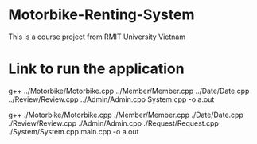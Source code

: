 # Motorbike-Renting-System
 This is a course project from RMIT University Vietnam

# Link to run the application

g++ ../Motorbike/Motorbike.cpp ../Member/Member.cpp ../Date/Date.cpp ../Review/Review.cpp ../Admin/Admin.cpp System.cpp -o a.out

g++ ./Motorbike/Motorbike.cpp ./Member/Member.cpp ./Date/Date.cpp ./Review/Review.cpp ./Admin/Admin.cpp ./Request/Request.cpp ./System/System.cpp main.cpp -o a.out